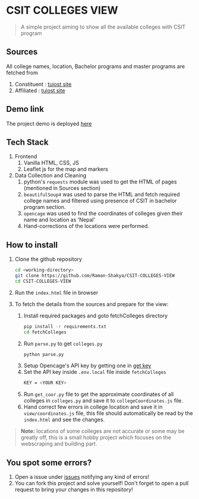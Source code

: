 # CSIT COLLEGES VIEW

> A simple project aiming to show all the available colleges with CSIT program

## Sources
All college names, location, Bachelor programs and master programs are fetched from
1. Constituent : [tuiost site](https://www.tuiost.edu.np/college/constituent)
2. Affiliated : [tuiost site](https://www.tuiost.edu.np/college/affiliated)

## Demo link
The project demo is deployed [here](https://raman-shakya.github.io/CSIT-COLLEGES-VIEW/)

## Tech Stack
1. Frontend
   1. Vanilla HTML, CSS, JS
   2. Leaflet js for the map and markers
2. Data Collection and Cleaning
   1. python's `requests` module was used to get the HTML of pages (mentioned in Sources section)
   2. `beautifulSoup4` was used to parse the HTML and fetch required college names and filtered using presence of CSIT in bachelor program section.
   3. `opencage` was used to find the coordinates of colleges given their name and location as 'Nepal'
   4. Hand-corrections of the locations were performed.

## How to install
1. Clone the github repository
   ```bash
   cd <working-directory>
   git clone https://github.com/Raman-Shakya/CSIT-COLLEGES-VIEW
   cd CSIT-COLLEGES-VIEW
   ```

2. Run the `index.html` file in browser
3. To fetch the details from the sources and prepare for the view:
   1. Install required packages and goto fetchColleges directory
        ```bash
        pip install -r requirements.txt
        cd fetchColleges
        ```
   2. Run `parse.py` to get `colleges.py`
        ```bash
        python parse.py
        ```
   3. Setup Opencage's API key by getting one in [get key](https://opencagedata.com/api#quickstart)
   4. Set the API key inside `.env.local` file inside `fetchColleges`
        ```bash
        KEY = <YOUR KEY>
        ```
   5. Run `get_coor.py` file to get the approximate coordinates of all colleges in `colleges.py` and save it to `collegeCoordinates.js` file.
   6. Hand correct few errors in college location and save it in `view/coordinates.js` file, this file should automatically be read by the `index.html` and see the changes.

> **Note:** locations of some colleges are not accurate or some may be greatly off, this is a small hobby project which focuses on the webscraping and building part.

## You spot some errors?
1. Open a issue under [issues](https://github.com/Raman-Shakya/CSIT-COLLEGES-VIEW/issues) notifying any kind of errors!
2. You can fork this project and solve yourself! Don't forget to open a pull request to bring your changes in this repository!
